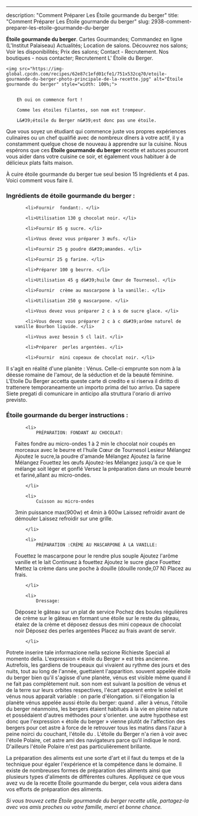 ---
description: "Comment Préparer Les Étoile gourmande du berger"
title: "Comment Préparer Les Étoile gourmande du berger"
slug: 2938-comment-preparer-les-etoile-gourmande-du-berger

<p>
	<strong>Étoile gourmande du berger</strong>. 
	Cartes Gourmandes; Commandez en ligne (L&#39;Institut Palaiseau) Actualités; Location de salons. Découvrez nos salons; Voir les disponibilités; Prix des salons; Contact - Recrutement. Nos boutiques - nous contacter; Recrutement L&#39; Étoile du Berger.
</p>
<p>
	
	<img src="https://img-global.cpcdn.com/recipes/62e87c1efd01cfe1/751x532cq70/etoile-gourmande-du-berger-photo-principale-de-la-recette.jpg" alt="Étoile gourmande du berger" style="width: 100%;">
	
	
		Eh oui on commence fort !
	
		Comme les étoiles filantes, son nom est trompeur.
	
		L&#39;étoile du Berger n&#39;est donc pas une étoile.
	
</p>

Que vous soyez un étudiant qui commence juste vos propres expériences culinaires ou un chef qualifié avec de nombreux dîners à votre actif, il y a constamment quelque chose de nouveau à apprendre sur la cuisine. Nous espérons que ces <strong> Étoile gourmande du berger </strong> recette et astuces pourront vous aider dans votre cuisine ce soir, et également vous habituer à de délicieux plats faits maison.

<!--inarticleads1-->

À cuire étoile gourmande du berger tue seul besion 15 Ingrédients et 4 pas. Voici comment vous faire il.

<h3>Ingrédients de étoile gourmande du berger :</h3>

<ol>
	
		<li>Fournir  fondant:. </li>
	
		<li>Utilisation 130 g chocolat noir. </li>
	
		<li>Fournir 85 g sucre. </li>
	
		<li>Vous devez vous préparer 3 œufs. </li>
	
		<li>Fournir 25 g poudre d&#39;amandes. </li>
	
		<li>Fournir 25 g farine. </li>
	
		<li>Préparer 100 g beurre. </li>
	
		<li>Utilisation 45 g d&#39;huile Cœur de Tournesol. </li>
	
		<li>Fournir  crème au mascarpone à la vanille:. </li>
	
		<li>Utilisation 250 g mascarpone. </li>
	
		<li>Vous devez vous préparer 2 c à s de sucre glace. </li>
	
		<li>Vous devez vous préparer 2 c à c d&#39;arôme naturel de vanille Bourbon liquide. </li>
	
		<li>Vous avez besoin 5 cl lait. </li>
	
		<li>Préparer  perles argentées. </li>
	
		<li>Fournir  mini copeaux de chocolat noir. </li>
	
</ol>

Il s&#39;agit en réalité d&#39;une planète : Vénus. Celle-ci emprunte son nom à la déesse romaine de l&#39;amour, de la séduction et de la beauté féminine. L&#39;Etoile Du Berger accetta queste carte di credito e si riserva il diritto di trattenere temporaneamente un importo prima del tuo arrivo. Da sapere Siete pregati di comunicare in anticipo alla struttura l&#39;orario di arrivo previsto. 

<!--inarticleads2-->

<h3>Étoile gourmande du berger instructions :</h3>

<ol>
	
		<li>
			PRÉPARATION: FONDANT AU CHOCOLAT:
Faites fondre au micro-ondes 1 à 2 min
le chocolat noir coupés en morceaux
avec le beurre et l&#39;huile Cœur de Tournesol Lesieur
Mélangez
Ajoutez le sucre,la poudre d&#39;amande
Mélangez
Ajoutez la farine
Mélangez
Fouettez les œufs
Ajoutez-les
Mélangez jusqu&#39;à ce que le mélange soit léger et gonflé
Versez la préparation dans un moule beurré
et fariné,allant au micro-ondes.
			
			
		</li>
	
		<li>
			Cuisson au micro-ondes
3min puissance max(900w)
et 4min à 600w
Laissez refroidir avant de démouler
Laissez refroidir sur une grille.
			
			
		</li>
	
		<li>
			PRÉPARATION :CRÈME AU MASCARPONE À LA VANILLE:
Fouettez le mascarpone pour le rendre plus souple
Ajoutez l&#39;arôme vanille et le lait
Continuez à fouettez
Ajoutez le sucre glace
Fouettez
Mettez la crème dans une poche à douille
(douille ronde,07 N)
Placez au frais.
			
			
		</li>
	
		<li>
			Dressage:
Déposez le gâteau sur un plat de service
Pochez des boules régulières de crème sur
le gâteau en formant une étoile
sur le reste du gâteau, étalez de la crème et
déposez dessus des mini copeaux de chocolat noir
Déposez des perles argentées
Placez au frais avant de servir.
			
			
		</li>
	
</ol>

Potrete inserire tale informazione nella sezione Richieste Speciali al momento della. L&#39;expression « étoile du Berger » est très ancienne. Autrefois, les gardiens de troupeaux qui vivaient au rythme des jours et des nuits, tout au long de l&#39;année, guettaient l&#39;apparition. souvent appelée étoile du berger bien qu&#39;il s&#39;agisse d&#39;une planète, vénus est visible même quand il ne fait pas complètement nuit. son nom est suivant la position de vénus et de la terre sur leurs orbites respectives, l&#39;écart apparent entre le soleil et vénus nous apparaît variable : on parle d&#39;élongation. si l&#39;élongation la planète vénus appelée aussi étoile du berger: quand . aller à vénus, l&#39;étoile du berger néanmoins, les bergers étaient habitués à la vie en pleine nature et possédaient d&#39;autres méthodes pour s&#39;orienter. une autre hypothèse est donc que l&#39;expression « étoile du berger » vienne plutôt de l&#39;affection des bergers pour cet astre à force de le retrouver tous les matins dans l&#39;azur à peine noirci du couchant, l&#39;étoile du . L&#39;étoile du Berger n&#39;a rien à voir avec l&#39;étoile Polaire, cet astre ami des navigateurs parce qu&#39;il indique le nord. D&#39;ailleurs l&#39;étoile Polaire n&#39;est pas particulièrement brillante. 

<!--inarticleads1-->

<p>
La préparation des aliments est une sorte d'art et il faut du temps et de la technique pour égaler l'expérience et la compétence dans le domaine. Il existe de nombreuses formes de préparation des aliments ainsi que plusieurs types d'aliments de différentes cultures. Appliquez ce que vous avez vu de la recette Étoile gourmande du berger, cela vous aidera dans vos efforts de préparation des aliments.
</p>

<p>
<i>Si vous trouvez cette Étoile gourmande du berger recette utile, partagez-la avec vos amis proches ou votre famille, merci et bonne chance.</i>
</p>
